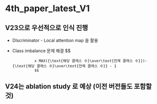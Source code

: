 # 4th_paper_latest_V1

## V23으로 우선적으로 인식 진행
* DIscriminator - Local attention map 을 활용

* Class imbalance 문제 해결
$$
					
				
				
				x MAX({\text{해당 클래스 수}\over\text{전체 클래스 수}})-{\text{해당 클래스 수}\over\text{전체 클래스 수}} - 1
				$$

## V24는 ablation study 로 예상 (이전 버전들도 포함할 것)
